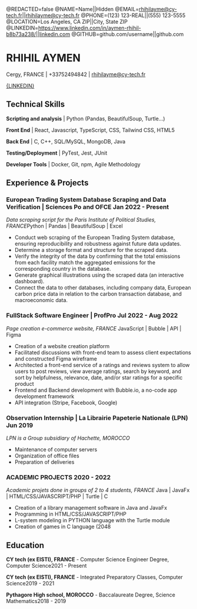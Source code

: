 <!--
Welcome to resume.lol !

This is the template you can use to get started.

Easily remove personal info by using a variable follow with a second value and "||":

@NAME=Real Name||Hidden Name

and change @REDACTED to be true

@REDACTED=true
-->
@REDACTED=false
@NAME=Name||Hidden
@EMAIL=rhihilayme@cy-tech.fr||rhihilayme@cy-tech.fr
@PHONE=(123) 123-REAL||(555) 123-5555
@LOCATION=Los Angeles, CA ZIP||City, State ZIP
@LINKEDIN=https://www.linkedin.com/in/aymen-rhihil-b8b73a238/||linkedin.com
@GITHUB=github.com/username||github.com

# RHIHIL AYMEN


Cergy, FRANCE | +33752494842 | rhihilayme@cy-tech.fr

[{LINKEDIN}](https://www.linkedin.com/in/aymen-rhihil-b8b73a238/)

<div className="vertical-spacer"></div>

## Technical Skills
**Scripting and analysis** | Python (Pandas, BeautifulSoup, Turtle...)

**Front End** | React, Javascript, TypeScript, CSS, Tailwind CSS, HTML5

**Back End** | C, C++, SQL/MySQL, MongoDB, Java

**Testing/Deployment** | PyTest, Jest, JUnit

**Developer Tools** | Docker, Git, npm, Agile Methodology

<div className="vertical-spacer"></div>

## Experience & Projects

###  European Trading System Database Scraping and Data Verification | Sciences Po and OFCE <span class="spacer"></span>Jan 2022 - Present

*Data scraping script for the Paris Institute of Political Studies, FRANCE*<span class="spacer"></span>Python | Pandas | BeautifulSoup | Excel

- Conduct web scraping of the European Trading System database, ensuring reproducibility and robustness against future data updates.
- Determine a storage format and structure for the scraped data.
- Verify the integrity of the data by confirming that the total emissions from each facility match the aggregated emissions for the corresponding country in the database.
- Generate graphical illustrations using the scraped data (an interactive dashboard).
- Connect the data to other databases, including company data, European carbon price data in relation to the carbon transaction database, and macroeconomic data.

<div className="vertical-spacer"></div>

### FullStack Software Engineer | ProfPro <span class="spacer"></span> Jul 2022 - Aug 2022

*Page creation e-commerce website, FRANCE* <span class="spacer"></span> JavaScript | Bubble | API | Figma
- Creation of a website creation platform
- Facilitated discussions with front-end team to assess client expectations and constructed Figma wireframe
- Architected a front-end service of a ratings and reviews system to allow users to post reviews, view average ratings, search by keyword, and sort by helpfulness, relevance, date, and/or star ratings for a specific product
- Frontend and Backend development with Bubble.io, a no-code app development framework
- API integration (Stripe, Facebook, Google)



<div className="vertical-spacer"></div>

### Observation Internship | La Librairie Papeterie Nationale (LPN) <span class="spacer"></span>Jun 2019

*LPN is a Group subsidiary of Hachette, MOROCCO* <span class="spacer"></span>

- Maintenance of computer servers
- Organization of office files
- Preparation of deliveries

<div className="vertical-spacer"></div>

### ACADEMIC PROJECTS <span class="spacer"></span>2020 - 2022
*Academic projets done in groups of 2 to 4 students, FRANCE*<span class="spacer"></span> Java | JavaFx | HTML/CSS/JAVASCRIPT/PHP |  Turtle | C

- Creation of a library management software in Java and JavaFx
- Programming in HTML/CSS/JAVASCRIPT/PHP
- L-system modeling in PYTHON language with the Turtle module
- Creation of games in C language (2048



<div className="vertical-spacer"></div>



<!-- Move this section above Technical Skills if you're a student/new grad -->
## Education

**CY tech (ex EISTI), FRANCE** - Computer Science Engineer Degree, Computer Science<span class="spacer"></span>2021 - Present

**CY tech (ex EISTI), FRANCE** - Integrated Preparatory Classes, Computer Science<span class="spacer"></span>2019 - 2021

**Pythagore High school, MOROCCO** - Baccalaureate Degree, Science Mathematics<span class="spacer"></span>2018 - 2019


